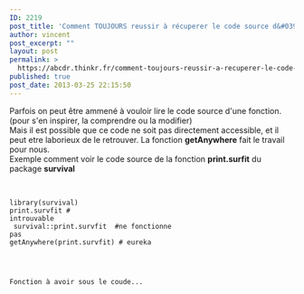 ```yaml
---
ID: 2219
post_title: 'Comment TOUJOURS reussir à récuperer le code source d&#039;une fonction : getAnywhere'
author: vincent
post_excerpt: ""
layout: post
permalink: >
  https://abcdr.thinkr.fr/comment-toujours-reussir-a-recuperer-le-code-source-dune-fonction-getanywhere/
published: true
post_date: 2013-03-25 22:15:50
---
```

Parfois on peut être ammené à vouloir lire le code source d'une fonction.(pour s'en inspirer, la comprendre ou la modifier)<br />Mais il est possible que ce code ne soit pas directement accessible, et il peut etre laborieux de le retrouver. La fonction <strong>getAnywhere</strong> fait le travail pour nous. <br />Exemple comment voir le code source de la fonction <strong>print.surfit</strong> du package <strong>survival</strong><br /><br /> <pre><code><br />library(survival)<br />print.survfit # introuvable<br /> survival::print.survfit  #ne fonctionne pas<br />getAnywhere(print.survfit) # eureka<br /></pre> <br /><br />Fonction à avoir sous le coude...